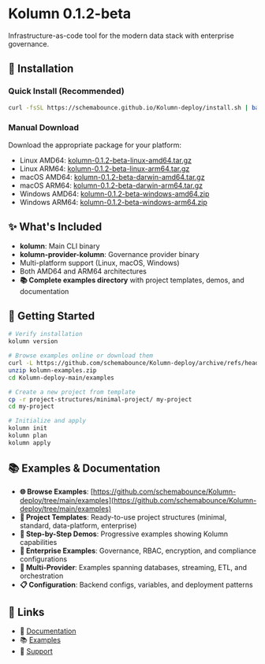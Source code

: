 # Kolumn 0.1.2-beta

Infrastructure-as-code tool for the modern data stack with enterprise governance.

## 🚀 Installation

### Quick Install (Recommended)
```bash
curl -fsSL https://schemabounce.github.io/Kolumn-deploy/install.sh | bash
```

### Manual Download
Download the appropriate package for your platform:
- Linux AMD64: [kolumn-0.1.2-beta-linux-amd64.tar.gz](https://github.com/schemabounce/Kolumn-deploy/releases/download/v0.1.2-beta/kolumn-0.1.2-beta-linux-amd64.tar.gz)
- Linux ARM64: [kolumn-0.1.2-beta-linux-arm64.tar.gz](https://github.com/schemabounce/Kolumn-deploy/releases/download/v0.1.2-beta/kolumn-0.1.2-beta-linux-arm64.tar.gz)
- macOS AMD64: [kolumn-0.1.2-beta-darwin-amd64.tar.gz](https://github.com/schemabounce/Kolumn-deploy/releases/download/v0.1.2-beta/kolumn-0.1.2-beta-darwin-amd64.tar.gz)
- macOS ARM64: [kolumn-0.1.2-beta-darwin-arm64.tar.gz](https://github.com/schemabounce/Kolumn-deploy/releases/download/v0.1.2-beta/kolumn-0.1.2-beta-darwin-arm64.tar.gz)
- Windows AMD64: [kolumn-0.1.2-beta-windows-amd64.zip](https://github.com/schemabounce/Kolumn-deploy/releases/download/v0.1.2-beta/kolumn-0.1.2-beta-windows-amd64.zip)
- Windows ARM64: [kolumn-0.1.2-beta-windows-arm64.zip](https://github.com/schemabounce/Kolumn-deploy/releases/download/v0.1.2-beta/kolumn-0.1.2-beta-windows-arm64.zip)

## ✨ What's Included
- **kolumn**: Main CLI binary
- **kolumn-provider-kolumn**: Governance provider binary
- Multi-platform support (Linux, macOS, Windows)
- Both AMD64 and ARM64 architectures
- **📚 Complete examples directory** with project templates, demos, and documentation

## 🎯 Getting Started
```bash
# Verify installation
kolumn version

# Browse examples online or download them
curl -L https://github.com/schemabounce/Kolumn-deploy/archive/refs/heads/main.zip -o kolumn-examples.zip
unzip kolumn-examples.zip
cd Kolumn-deploy-main/examples

# Create a new project from template
cp -r project-structures/minimal-project/ my-project
cd my-project

# Initialize and apply
kolumn init
kolumn plan
kolumn apply
```

## 📚 Examples & Documentation
- **🌐 Browse Examples**: [https://github.com/schemabounce/Kolumn-deploy/tree/main/examples](https://github.com/schemabounce/Kolumn-deploy/tree/main/examples)
- **📁 Project Templates**: Ready-to-use project structures (minimal, standard, data-platform, enterprise)
- **🎯 Step-by-Step Demos**: Progressive examples showing Kolumn capabilities
- **🏢 Enterprise Examples**: Governance, RBAC, encryption, and compliance configurations
- **🔗 Multi-Provider**: Examples spanning databases, streaming, ETL, and orchestration
- **📋 Configuration**: Backend configs, variables, and deployment patterns

## 🔗 Links
- 📖 [Documentation](https://schemabounce.github.io/Kolumn-deploy)
- 📚 [Examples](https://github.com/schemabounce/Kolumn-deploy/tree/main/examples)
- 💬 [Support](https://github.com/schemabounce/Kolumn-deploy/issues)
